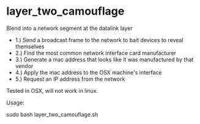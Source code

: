 # layer_two_camouflage
Blend into a network segment at the datalink layer


* 1.) Send a broadcast frame to the network to bait devices to reveal themselves
* 2.) Find the most common network interface card manufacturer
* 3.) Generate a mac address that looks like it was manufactured by that vendor
* 4.) Apply the mac address to the OSX machine's interface
* 5.) Request an IP address from the network

Tested in OSX, will not work in linux.

Usage:

  sudo bash layer_two_camouflage.sh
